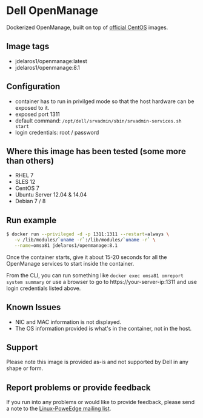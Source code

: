 # Dell OpenManage

Dockerized OpenManage, built on top of [official CentOS](https://registry.hub.docker.com/u/library/centos/) images.

## Image tags

- jdelaros1/openmanage:latest
- jdelaros1/openmanage:8.1

## Configuration

  - container has to run in privilged mode so that the host hardware can be exposed to it.
  - exposed port 1311
  - default command: `/opt/dell/srvadmin/sbin/srvadmin-services.sh start`
  - login credentials: root / password

## Where this image has been tested (some more than others)

  - RHEL 7
  - SLES 12
  - CentOS 7
  - Ubuntu Server 12.04 & 14.04
  - Debian 7 / 8

## Run example

```bash
$ docker run --privileged -d -p 1311:1311 --restart=always \
   -v /lib/modules/`uname -r`:/lib/modules/`uname -r` \
   --name=omsa81 jdelaros1/openmanage:8.1
```

Once the container starts, give it about 15-20 seconds for all the OpenManage services to start inside the container.

From the CLI, you can run something like `docker exec omsa81 omreport system summary` or use a browser to go to https://your-server-ip:1311 and use login credentials listed above.

## Known Issues

  - NIC and MAC information is not displayed.
  - The OS information provided is what's in the container, not in the host.

## Support

Please note this image is provided as-is and not supported by Dell in any shape or form.

## Report problems or provide feedback

If you run into any problems or would like to provide feedback, please send a note to the [Linux-PoweEdge mailing list](https://lists.us.dell.com/mailman/listinfo/linux-poweredge).
